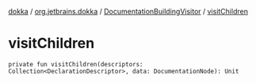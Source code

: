[dokka](../../index.md) / [org.jetbrains.dokka](../index.md) / [DocumentationBuildingVisitor](index.md) / [visitChildren](visitChildren.md)

# visitChildren

```
private fun visitChildren(descriptors: Collection<DeclarationDescriptor>, data: DocumentationNode): Unit
```
